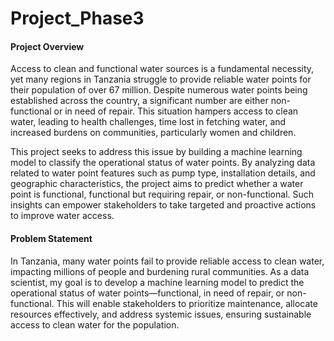 # Project_Phase3

#### Project Overview

Access to clean and functional water sources is a fundamental necessity, yet many regions in Tanzania struggle to provide reliable water points for their population of over 67 million. Despite numerous water points being established across the country, a significant number are either non-functional or in need of repair. This situation hampers access to clean water, leading to health challenges, time lost in fetching water, and increased burdens on communities, particularly women and children.

This project seeks to address this issue by building a machine learning model to classify the operational status of water points. By analyzing data related to water point features such as pump type, installation details, and geographic characteristics, the project aims to predict whether a water point is functional, functional but requiring repair, or non-functional. Such insights can empower stakeholders to take targeted and proactive actions to improve water access.
#### Problem Statement
In Tanzania, many water points fail to provide reliable access to clean water, impacting millions of people and burdening rural communities. As a data scientist, my goal is to develop a machine learning model to predict the operational status of water points—functional, in need of repair, or non-functional. This will enable stakeholders to prioritize maintenance, allocate resources effectively, and address systemic issues, ensuring sustainable access to clean water for the population.